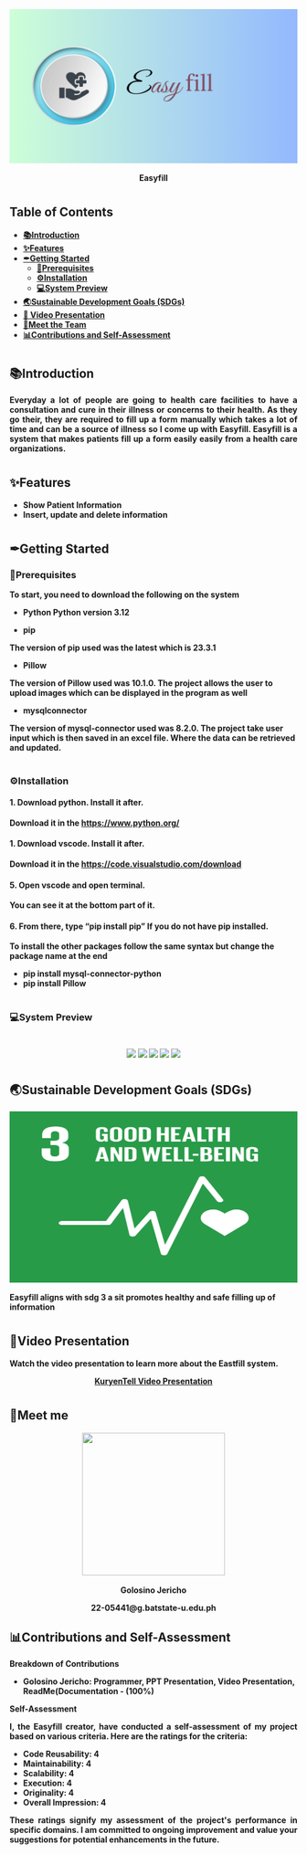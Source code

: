<p align="center">
  <img src="Easyfill.png" width="860" height="270" />
</p>
  
<p align="center">
  <strong>Easyfill
</p>

#
## Table of Contents
- [📚Introduction](#introduction) 
- [✨Features](#features) 
- [✒Getting Started](#getting-started) 
  - [🔨Prerequisites](#prerequisites) 
  - [⚙Installation](#installation) 
  - [💻System Preview](#system-preview) 
- [🌏Sustainable Development Goals (SDGs)](#sustainable-development-goals-sdgs)
- [🎥 Video Presentation](#video-presentation)
- [🤵Meet the Team](#meet-the-team)
- [📊Contributions and Self-Assessment ](#contributions-and-self-assessment)

 #
## 📚Introduction 
<p align="justify">
Everyday a lot of people are going to health care facilities to have a consultation and cure in their illness or concerns to their health. As they go their, they are required to fill up a form manually which takes a lot of time and can be a source of illness so I come up with Easyfill. Easyfill is a system that makes patients fill up a form easily easily from a health care organizations.
</p>

#
## ✨Features

- Show Patient Information
- Insert, update and delete information


#
## ✒Getting Started

### 🔨Prerequisites

<p align="justify">
To start, you need to download the following on the system

- **Python**
  Python version 3.12

- **pip**

The version of pip used was the latest which is 23.3.1

- **Pillow**

The version of Pillow used was 10.1.0. The project allows the user to upload images which can be displayed in the program as well

- **mysqlconnector**

The version of mysql-connector used was 8.2.0. The project take user input which is then saved in an excel file. Where the data can be retrieved and updated.


#
### ⚙Installation

#### 1. Download python. Install it after.
Download it in the https://www.python.org/

#### 1. Download vscode. Install it after.
Download it in the https://code.visualstudio.com/download

#### 5. Open vscode and open terminal.
You can see it at the bottom part of it.

#### 6. From there, type “pip install pip” If you do not have pip installed.

To install the other packages follow the same syntax but change the package name at the end

- **pip install mysql-connector-python**
- **pip install Pillow**

#
### 💻System Preview
#
<p align="center">
  <img src="https://cdn.discordapp.com/attachments/952903872790290443/1180524221206646824/400356305_893949839108600_4911060009566373695_n.png?ex=657dbbdb&is=656b46db&hm=b1003104c039b32b3d4cb58c80377b299580c376723802b9694e32b6f4034e3e&">
  <img src="https://cdn.discordapp.com/attachments/952903872790290443/1180524388781670430/370253732_2595990520610633_679064861775731341_n.png?ex=657dbc03&is=656b4703&hm=07941585cb2f170e863b1107ebb38ad1957072b6542786b701f83d0be20214af&">
  <img src="https://cdn.discordapp.com/attachments/952903872790290443/1180524999833030707/371471760_1340756780133544_7293821767641696913_n_1.png?ex=657dbc95&is=656b4795&hm=cdeb8ad7bca9b6fb6b377e42b11eb8810d866421cca730c56169fefffba2ec1c&">
  <img src="https://cdn.discordapp.com/attachments/952903872790290443/1180525037191712768/400311506_1398431707767797_4008066004674473934_n.png?ex=657dbc9d&is=656b479d&hm=1197df69df509855ebbbdeb9615d315f71f31d006ffef94e75afa716e1e4e407&">
  <img src="https://cdn.discordapp.com/attachments/952903872790290443/1180525232818245663/385542715_335233392573372_5580792115415254964_n.png?ex=657dbccc&is=656b47cc&hm=6465dedcb230b22669dc7149e15e41da2b0589a4b274bdced7e43d355c5402ef&">
</p>

#
## 🌏Sustainable Development Goals (SDGs)

<p align="center">
<img src = "https://github.com/Jericho26/Python-Project/blob/main/E_SDG_goals_icons-individual-rgb-03.png", width = 700, height = 300>
</p>

Easyfill aligns with sdg 3 a sit promotes healthy and safe filling up of information


#
## 🎥Video Presentation
<p align="justify">
  Watch the video presentation to learn more about the Eastfill system.
</p>

<p align="center">
  <a href="https://drive.google.com/file/d/1dBXQfO4h08yldOWtkDQEoW4KWw5A_6wU/view?usp=drive_link" target="_blank">KuryenTell Video Presentation</a>
</p>

#
## 🤵Meet me

<p align="center">  
<img src="https://cdn.discordapp.com/attachments/829251119985197057/1180196085357084812/396625624_1394491068143826_476624505372656000_n.jpg?ex=657c8a41&is=656a1541&hm=dafce280562e3aa954b22c00dc31c75af10d8ec6ba80432e6bc748bde8d8f737&" width="250" height="250" />
</p>
<p align="center">
 Golosino Jericho
</p>
<p align="center">
  22-05441@g.batstate-u.edu.ph
</p>

## 📊Contributions and Self-Assessment

<p align="justify">
  <strong>Breakdown of Contributions</strong>
</p>

- **Golosino Jericho:** Programmer, PPT Presentation, Video Presentation, ReadMe(Documentation - (100%)


<p align="justify">
  <strong>Self-Assessment</strong>
</p>

<p align="justify">
  I, the Easyfill creator, have conducted a self-assessment of my project based on various criteria. Here are the ratings for the criteria:
</p>

- **Code Reusability:** 4
- **Maintainability:** 4
- **Scalability:** 4
- **Execution:** 4
- **Originality:** 4
- **Overall Impression:** 4

<p align="justify">
 These ratings signify my assessment of the project's performance in specific domains. I am committed to ongoing improvement and value your suggestions for potential enhancements in the future.
</p>



